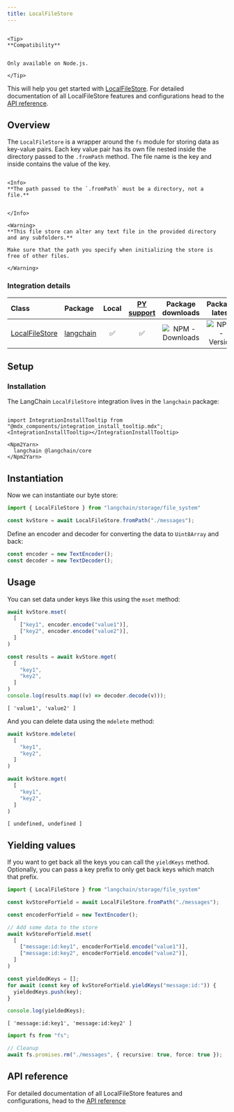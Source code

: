 ```yaml
---
title: LocalFileStore
---
```


```{=mdx}

<Tip>
**Compatibility**


Only available on Node.js.

</Tip>

```

This will help you get started with [LocalFileStore](/oss/concepts/key_value_stores). For detailed documentation of all LocalFileStore features and configurations head to the [API reference](https://api.js.langchain.com/classes/langchain.storage_file_system.LocalFileStore.html).

## Overview

The `LocalFileStore` is a wrapper around the `fs` module for storing data as key-value pairs.
Each key value pair has its own file nested inside the directory passed to the `.fromPath` method.
The file name is the key and inside contains the value of the key.

```{=mdx}

<Info>
**The path passed to the `.fromPath` must be a directory, not a file.**


</Info>

<Warning>
**This file store can alter any text file in the provided directory and any subfolders.**

Make sure that the path you specify when initializing the store is free of other files.

</Warning>

```

### Integration details

| Class | Package | Local | [PY support](https://python.langchain.com/docs/integrations/stores/file_system/) | Package downloads | Package latest |
| :--- | :--- | :---: | :---: |  :---: | :---: |
| [LocalFileStore](https://api.js.langchain.com/classes/langchain.storage_file_system.LocalFileStore.html) | [langchain](https://api.js.langchain.com/modules/langchain.storage_file_system.html) | ✅ | ✅ | ![NPM - Downloads](https://img.shields.io/npm/dm/langchain?style=flat-square&label=%20&) | ![NPM - Version](https://img.shields.io/npm/v/langchain?style=flat-square&label=%20&) |

## Setup

### Installation

The LangChain `LocalFileStore` integration lives in the `langchain` package:

```{=mdx}

import IntegrationInstallTooltip from "@mdx_components/integration_install_tooltip.mdx";
<IntegrationInstallTooltip></IntegrationInstallTooltip>

<Npm2Yarn>
  langchain @langchain/core
</Npm2Yarn>

```

## Instantiation

Now we can instantiate our byte store:

```typescript
import { LocalFileStore } from "langchain/storage/file_system"

const kvStore = await LocalFileStore.fromPath("./messages");
```

Define an encoder and decoder for converting the data to `Uint8Array` and back:

```typescript
const encoder = new TextEncoder();
const decoder = new TextDecoder();
```

## Usage

You can set data under keys like this using the `mset` method:

```typescript
await kvStore.mset(
  [
    ["key1", encoder.encode("value1")],
    ["key2", encoder.encode("value2")],
  ]
)

const results = await kvStore.mget(
  [
    "key1",
    "key2",
  ]
)
console.log(results.map((v) => decoder.decode(v)));
```

```output
[ 'value1', 'value2' ]
```

And you can delete data using the `mdelete` method:

```typescript
await kvStore.mdelete(
  [
    "key1",
    "key2",
  ]
)

await kvStore.mget(
  [
    "key1",
    "key2",
  ]
)
```

```output
[ undefined, undefined ]
```

## Yielding values

If you want to get back all the keys you can call the `yieldKeys` method. Optionally, you can pass a key prefix to only get back keys which match that prefix.

```typescript
import { LocalFileStore } from "langchain/storage/file_system"

const kvStoreForYield = await LocalFileStore.fromPath("./messages");

const encoderForYield = new TextEncoder();

// Add some data to the store
await kvStoreForYield.mset(
  [
    ["message:id:key1", encoderForYield.encode("value1")],
    ["message:id:key2", encoderForYield.encode("value2")],
  ]
)

const yieldedKeys = [];
for await (const key of kvStoreForYield.yieldKeys("message:id:")) {
  yieldedKeys.push(key);
}

console.log(yieldedKeys);
```

```output
[ 'message:id:key1', 'message:id:key2' ]
```

```typescript
import fs from "fs";

// Cleanup
await fs.promises.rm("./messages", { recursive: true, force: true });
```

## API reference

For detailed documentation of all LocalFileStore features and configurations, head to the [API reference](https://api.js.langchain.com/classes/langchain_storage_file_system.LocalFileStore.html)
